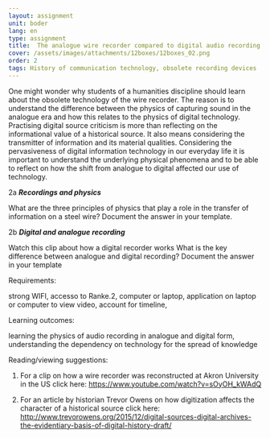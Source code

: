 ```yaml
---
layout: assignment
unit: boder
lang: en
type: assignment
title:  The analogue wire recorder compared to digital audio recording
cover: /assets/images/attachments/12boxes/12boxes_02.png
order: 2
tags: History of communication technology, obsolete recording devices
---
```



One might wonder why students of a humanities discipline
should learn about the obsolete technology of the wire recorder.
The reason is to understand the difference between the physics
of capturing sound in the analogue era and how this relates to
the physics of digital technology. Practising digital source
criticism is  more than  reflecting on the informational value of a
historical source. It also means considering the transmitter of
information and its material qualities.
Considering  the pervasiveness of digital information technology
in our everyday life it is  important to understand the underlying
physical phenomena and to be able to reflect on how the shift
from analogue to digital affected our use of technology.

<!-- more -->


<!-- briefing-student -->


<!-- section --> 
2a      ***Recordings and physics***



What are the three principles of physics that play a role in the transfer of information on  a steel wire?
Document the answer in your template.


<!--section --> 
2b      ***Digital and analogue recording***

Watch this clip about how a digital recorder works
What is the key difference between analogue and digital recording?
Document the answer in your template

<!-- briefing-teacher -->

Requirements:

strong WIFI, accesso to Ranke.2, computer or laptop,
application on laptop or computer to view video, account for timeline,


Learning outcomes:

learning the physics of audio recording in analogue and digital form,
understanding the dependency on technology for the spread of knowledge


Reading/viewing  suggestions:  

  1. For a clip on how a wire recorder was reconstructed at Akron
     University in the   US click here: https://www.youtube.com/watch?v=sOyOH_kWAdQ

  2. For an article by historian Trevor Owens on how digitization
     affects the character of a historical source click here: http://www.trevorowens.org/2015/12/digital-sources-digital-archives-the-evidentiary-basis-of-digital-history-draft/ 
